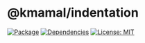 # @kmamal/indentation

[![Package](https://img.shields.io/npm/v/%2540kmamal%252Findentation)](https://www.npmjs.com/package/@kmamal/indentation)
[![Dependencies](https://img.shields.io/librariesio/release/npm/@kmamal/indentation)](https://libraries.io/npm/@kmamal%2Findentation)
[![License: MIT](https://img.shields.io/badge/License-MIT-yellow.svg)](https://opensource.org/licenses/MIT)
	